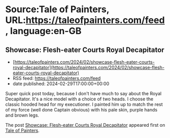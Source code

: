 # Source:Tale of Painters, URL:https://taleofpainters.com/feed, language:en-GB

## Showcase: Flesh-eater Courts Royal Decapitator
 - [https://taleofpainters.com/2024/02/showcase-flesh-eater-courts-royal-decapitator](https://taleofpainters.com/2024/02/showcase-flesh-eater-courts-royal-decapitator)
 - RSS feed: https://taleofpainters.com/feed
 - date published: 2024-02-29T17:00:00+00:00

<p>Super quick post today, because I don't have much to say about the Royal Decapitator. It's a nice model with a choice of two heads. I choose the classic hooded head for my executioner. I painted him up to match the rest of my force (well done Captain obvious) with his pale skin, purple hands and brown legs. </p>
<p>The post <a href="https://taleofpainters.com/2024/02/showcase-flesh-eater-courts-royal-decapitator/">Showcase: Flesh-eater Courts Royal Decapitator</a> appeared first on <a href="https://taleofpainters.com">Tale of Painters</a>.</p>

